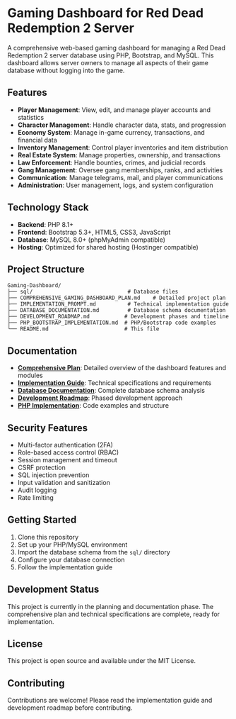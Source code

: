 # Gaming Dashboard for Red Dead Redemption 2 Server

A comprehensive web-based gaming dashboard for managing a Red Dead Redemption 2 server database using PHP, Bootstrap, and MySQL. This dashboard allows server owners to manage all aspects of their game database without logging into the game.

## Features

- **Player Management**: View, edit, and manage player accounts and statistics
- **Character Management**: Handle character data, stats, and progression
- **Economy System**: Manage in-game currency, transactions, and financial data
- **Inventory Management**: Control player inventories and item distribution
- **Real Estate System**: Manage properties, ownership, and transactions
- **Law Enforcement**: Handle bounties, crimes, and judicial records
- **Gang Management**: Oversee gang memberships, ranks, and activities
- **Communication**: Manage telegrams, mail, and player communications
- **Administration**: User management, logs, and system configuration

## Technology Stack

- **Backend**: PHP 8.1+
- **Frontend**: Bootstrap 5.3+, HTML5, CSS3, JavaScript
- **Database**: MySQL 8.0+ (phpMyAdmin compatible)
- **Hosting**: Optimized for shared hosting (Hostinger compatible)

## Project Structure

```
Gaming-Dashboard/
├── sql/                              # Database files
├── COMPREHENSIVE_GAMING_DASHBOARD_PLAN.md    # Detailed project plan
├── IMPLEMENTATION_PROMPT.md          # Technical implementation guide
├── DATABASE_DOCUMENTATION.md         # Database schema documentation
├── DEVELOPMENT_ROADMAP.md           # Development phases and timeline
├── PHP_BOOTSTRAP_IMPLEMENTATION.md  # PHP/Bootstrap code examples
└── README.md                        # This file
```

## Documentation

- **[Comprehensive Plan](COMPREHENSIVE_GAMING_DASHBOARD_PLAN.md)**: Detailed overview of the dashboard features and modules
- **[Implementation Guide](IMPLEMENTATION_PROMPT.md)**: Technical specifications and requirements
- **[Database Documentation](DATABASE_DOCUMENTATION.md)**: Complete database schema analysis
- **[Development Roadmap](DEVELOPMENT_ROADMAP.md)**: Phased development approach
- **[PHP Implementation](PHP_BOOTSTRAP_IMPLEMENTATION.md)**: Code examples and structure

## Security Features

- Multi-factor authentication (2FA)
- Role-based access control (RBAC)
- Session management and timeout
- CSRF protection
- SQL injection prevention
- Input validation and sanitization
- Audit logging
- Rate limiting

## Getting Started

1. Clone this repository
2. Set up your PHP/MySQL environment
3. Import the database schema from the `sql/` directory
4. Configure your database connection
5. Follow the implementation guide

## Development Status

This project is currently in the planning and documentation phase. The comprehensive plan and technical specifications are complete, ready for implementation.

## License

This project is open source and available under the MIT License.

## Contributing

Contributions are welcome! Please read the implementation guide and development roadmap before contributing.

